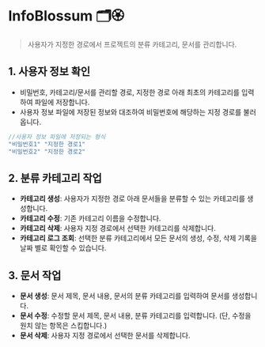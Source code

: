 # InfoBlossum 🗂🏵

> 사용자가 지정한 경로에서 프로젝트의 분류 카테고리, 문서를 관리합니다.

## 1. 사용자 정보 확인 
- 비밀번호, 카테고리/문서를 관리할 경로, 지정한 경로 아래 최초의 카테고리를 입력하여 파일에 저장합니다.
- 사용자 정보 파일에 저장된 정보와 대조하여 비밀번호에 해당하는 지정 경로를 불러옵니다. 
``` C
//사용자 정보 파일에 저정되는 형식
"비밀번호1" "지정한 경로1"
"비밀번호2" "지정한 경로2"
``` 

## 2. 분류 카테고리 작업
- **카테고리 생성**: 사용자가 지정한 경로 아래 문서들을 분류할 수 있는 카테고리를 생성합니다. 
- **카테고리 수정**: 기존 카테고리 이름을 수정합니다. 
- **카테고리 삭제**: 사용자 지정 경로에서 선택한 카테고리를 삭제합니다.
- **카테고리 로그 조회**: 선택한 분류 카테고리에서 모든 문서의 생성, 수정, 삭제 기록을 날짜 별로 확인할 수 있습니다.

## 3. 문서 작업
- **문서 생성**: 문서 제목, 문서 내용, 문서의 분류 카테고리를 입력하여 문서를 생성합니다. 
- **문서 수정**: 수정할 문서 제목, 문서 내용, 분류 카테고리를 입력합니다.
(단, 수정을 원치 않는 항목은 스킵합니다.)
- **문서 삭제**: 사용자 지정 경로에서 선택한 문서를 삭제합니다.






